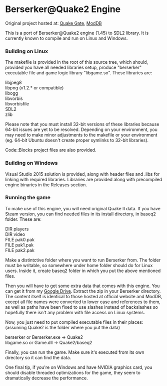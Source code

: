 # Berserker@Quake2 Engine

Original project hosted at: [Quake Gate](http://berserker.quakegate.ru/), [ModDB](http://www.moddb.com/mods/berserkerquake2)

This is a port of Berserker@Quake2 engine (1.45) to SDL2 library.
It is currently known to compile and run on Linux and Windows.

### Building on Linux

The makefile is provided in the root of this source tree, which should,
provided you have all needed libraries setup, produce "berserker"
executable file and game logic library "libgame.so". These libraries are:

libjpeg8  
libpng (v1.2.* or compatible)  
libogg  
libvorbis  
libvorbisfile  
SDL2  
zlib

Please note that you must install 32-bit versions of these libraries
because 64-bit issues are yet to be resolved. Depending on your
environment, you may need to make minor adjustments to the makefile
or your environment (eg. 64-bit Ubuntu doesn't create proper symlinks
to 32-bit libraries).

Code::Blocks project files are also provided.

### Building on Windows

Visual Studio 2015 solution is provided, along with header files and .libs
for linking with required libraries. Libraries are provided along with
precompiled engine binaries in the Releases section.

### Running the game

To make use of this engine, you will need original Quake II data. If you have Steam
version, you can find needed files in its install directory, in baseq2 folder. These are:

DIR players  
DIR video  
FILE pak0.pak  
FILE pak1.pak  
FILE pak2.pak  

Make a distintctive folder where you want to run Berserker from. The folder must be
writable, so somewhere under home folder should do for Linux users. Inside it, create
baseq2 folder in which you put the above mentioned files.

Then you will have to get some extra data that comes with this engine. You can get it
from my [Google Drive](https://drive.google.com/file/d/0B2DPRdP0LBDGemtyUTBKLVZUUkU/view?usp=sharing). Extract the zip in your Berserker directory.
The content itself is identical to those hosted at official website and ModDB, except
all file names were converted to lower case and references to them, as well as paths have
been fixed to use slashes instead of backslashes so hopefully there isn't any problem with
file access on Linux systems.

Now, you just need to put compiled executable files in their places:  
(assuming Quake2 is the folder where you put the data)

berserker or Berserker.exe -> Quake2  
libgame.so or Game.dll -> Quake2/baseq2

Finally, you can run the game. Make sure it's executed from its own directory so it can find the data.

One final tip, if you're on Windows and have NVIDIA graphics card, you should disable
threaded optimizations for the game, they seem to dramatically decrease the performance.
